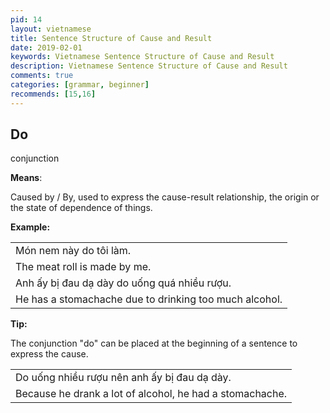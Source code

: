 ```yaml
---
pid: 14
layout: vietnamese
title: Sentence Structure of Cause and Result
date: 2019-02-01
keywords: Vietnamese Sentence Structure of Cause and Result
description: Vietnamese Sentence Structure of Cause and Result
comments: true
categories: [grammar, beginner]
recommends: [15,16]
---
```

<div class="container">
  <div class="row d-flex-justify-start align-items-center">
    <h2>Do</h2>
    <span class="text-success ml-3">conjunction</span>
  </div>
  <div class="row">
    <div class="col">
      <p><b>Means</b>:</p>
      <p class="ml-3">Caused by / By, used to express the cause-result relationship, the origin or the state of dependence of things.</p>
      <p><b>Example:</b></p>
      <div class="col">
        <table class="table table-striped table-sm">
          <tbody>
            <tr><td>Món nem này do tôi làm.</td></tr>
            <tr><td>The meat roll is made by me.</td></tr>
            <tr><td>Anh ấy bị đau dạ dày do uống quá nhiều rượu.</td></tr>
            <tr><td>He has a stomachache due to drinking too much alcohol.</td></tr>
          </tbody>
        </table>
      </div>
      <p><b>Tip:</b></p>
      <p class="ml-3">The conjunction "do" can be placed at the beginning of a sentence to express 
the cause.</p>
      <div class="col">
        <table class="table table-striped table-sm">
          <tbody>
            <tr><td>Do uống nhiều rượu nên anh ấy bị đau dạ dày.</td></tr>
            <tr><td>Because he drank a lot of alcohol, he had a stomachache.</td></tr>
          </tbody>
        </table>
      </div>
    </div>
  </div>
</div>